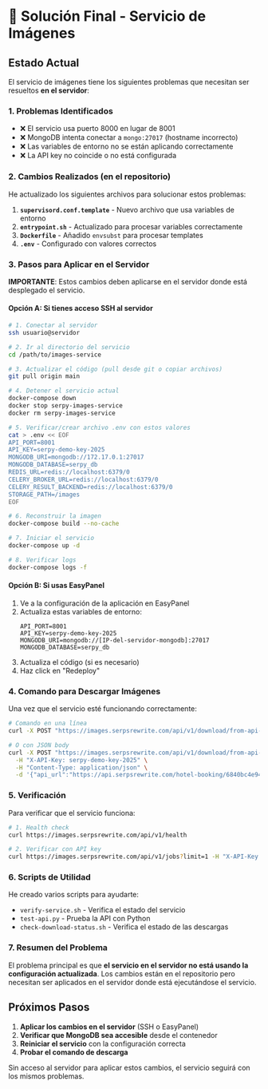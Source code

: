 # 🔧 Solución Final - Servicio de Imágenes

## Estado Actual

El servicio de imágenes tiene los siguientes problemas que necesitan ser resueltos **en el servidor**:

### 1. **Problemas Identificados**
- ❌ El servicio usa puerto 8000 en lugar de 8001
- ❌ MongoDB intenta conectar a `mongo:27017` (hostname incorrecto)
- ❌ Las variables de entorno no se están aplicando correctamente
- ❌ La API key no coincide o no está configurada

### 2. **Cambios Realizados (en el repositorio)**

He actualizado los siguientes archivos para solucionar estos problemas:

1. **`supervisord.conf.template`** - Nuevo archivo que usa variables de entorno
2. **`entrypoint.sh`** - Actualizado para procesar variables correctamente
3. **`Dockerfile`** - Añadido `envsubst` para procesar templates
4. **`.env`** - Configurado con valores correctos

### 3. **Pasos para Aplicar en el Servidor**

**IMPORTANTE**: Estos cambios deben aplicarse en el servidor donde está desplegado el servicio.

#### Opción A: Si tienes acceso SSH al servidor

```bash
# 1. Conectar al servidor
ssh usuario@servidor

# 2. Ir al directorio del servicio
cd /path/to/images-service

# 3. Actualizar el código (pull desde git o copiar archivos)
git pull origin main

# 4. Detener el servicio actual
docker-compose down
docker stop serpy-images-service
docker rm serpy-images-service

# 5. Verificar/crear archivo .env con estos valores
cat > .env << EOF
API_PORT=8001
API_KEY=serpy-demo-key-2025
MONGODB_URI=mongodb://172.17.0.1:27017
MONGODB_DATABASE=serpy_db
REDIS_URL=redis://localhost:6379/0
CELERY_BROKER_URL=redis://localhost:6379/0
CELERY_RESULT_BACKEND=redis://localhost:6379/0
STORAGE_PATH=/images
EOF

# 6. Reconstruir la imagen
docker-compose build --no-cache

# 7. Iniciar el servicio
docker-compose up -d

# 8. Verificar logs
docker-compose logs -f
```

#### Opción B: Si usas EasyPanel

1. Ve a la configuración de la aplicación en EasyPanel
2. Actualiza estas variables de entorno:
   ```
   API_PORT=8001
   API_KEY=serpy-demo-key-2025
   MONGODB_URI=mongodb://[IP-del-servidor-mongodb]:27017
   MONGODB_DATABASE=serpy_db
   ```
3. Actualiza el código (si es necesario)
4. Haz click en "Redeploy"

### 4. **Comando para Descargar Imágenes**

Una vez que el servicio esté funcionando correctamente:

```bash
# Comando en una línea
curl -X POST "https://images.serpsrewrite.com/api/v1/download/from-api-url?api_url=https://api.serpsrewrite.com/hotel-booking/6840bc4e949575a0325d921b&collection_name=hotel-booking" -H "X-API-Key: serpy-demo-key-2025"

# O con JSON body
curl -X POST "https://images.serpsrewrite.com/api/v1/download/from-api-url" \
  -H "X-API-Key: serpy-demo-key-2025" \
  -H "Content-Type: application/json" \
  -d '{"api_url":"https://api.serpsrewrite.com/hotel-booking/6840bc4e949575a0325d921b","collection_name":"hotel-booking"}'
```

### 5. **Verificación**

Para verificar que el servicio funciona:

```bash
# 1. Health check
curl https://images.serpsrewrite.com/api/v1/health

# 2. Verificar con API key
curl https://images.serpsrewrite.com/api/v1/jobs?limit=1 -H "X-API-Key: serpy-demo-key-2025"
```

### 6. **Scripts de Utilidad**

He creado varios scripts para ayudarte:

- `verify-service.sh` - Verifica el estado del servicio
- `test-api.py` - Prueba la API con Python
- `check-download-status.sh` - Verifica el estado de las descargas

### 7. **Resumen del Problema**

El problema principal es que **el servicio en el servidor no está usando la configuración actualizada**. Los cambios están en el repositorio pero necesitan ser aplicados en el servidor donde está ejecutándose el servicio.

## Próximos Pasos

1. **Aplicar los cambios en el servidor** (SSH o EasyPanel)
2. **Verificar que MongoDB sea accesible** desde el contenedor
3. **Reiniciar el servicio** con la configuración correcta
4. **Probar el comando de descarga**

Sin acceso al servidor para aplicar estos cambios, el servicio seguirá con los mismos problemas.
